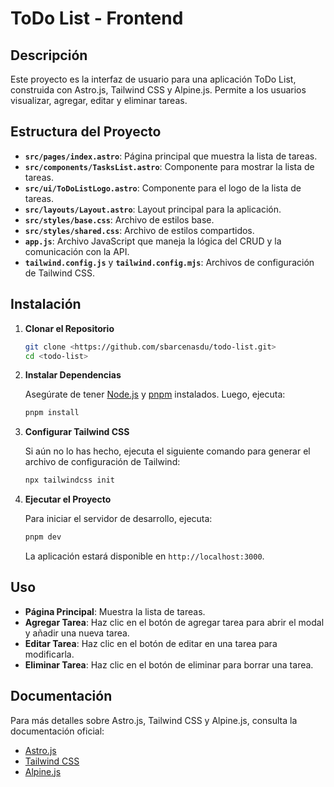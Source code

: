 # ToDo List - Frontend

## Descripción

Este proyecto es la interfaz de usuario para una aplicación ToDo List, construida con Astro.js, Tailwind CSS y Alpine.js. Permite a los usuarios visualizar, agregar, editar y eliminar tareas.

## Estructura del Proyecto

- **`src/pages/index.astro`**: Página principal que muestra la lista de tareas.
- **`src/components/TasksList.astro`**: Componente para mostrar la lista de tareas.
- **`src/ui/ToDoListLogo.astro`**: Componente para el logo de la lista de tareas.
- **`src/layouts/Layout.astro`**: Layout principal para la aplicación.
- **`src/styles/base.css`**: Archivo de estilos base.
- **`src/styles/shared.css`**: Archivo de estilos compartidos.
- **`app.js`**: Archivo JavaScript que maneja la lógica del CRUD y la comunicación con la API.
- **`tailwind.config.js`** y **`tailwind.config.mjs`**: Archivos de configuración de Tailwind CSS.

## Instalación

1. **Clonar el Repositorio**

   ```bash
   git clone <https://github.com/sbarcenasdu/todo-list.git>
   cd <todo-list>
   ```

2. **Instalar Dependencias**

   Asegúrate de tener [Node.js](https://nodejs.org/) y [pnpm](https://pnpm.io/) instalados. Luego, ejecuta:

   ```bash
   pnpm install
   ```

3. **Configurar Tailwind CSS**

   Si aún no lo has hecho, ejecuta el siguiente comando para generar el archivo de configuración de Tailwind:

   ```bash
   npx tailwindcss init
   ```

4. **Ejecutar el Proyecto**

   Para iniciar el servidor de desarrollo, ejecuta:

   ```bash
   pnpm dev
   ```

   La aplicación estará disponible en `http://localhost:3000`.

## Uso

- **Página Principal**: Muestra la lista de tareas.
- **Agregar Tarea**: Haz clic en el botón de agregar tarea para abrir el modal y añadir una nueva tarea.
- **Editar Tarea**: Haz clic en el botón de editar en una tarea para modificarla.
- **Eliminar Tarea**: Haz clic en el botón de eliminar para borrar una tarea.

## Documentación

Para más detalles sobre Astro.js, Tailwind CSS y Alpine.js, consulta la documentación oficial:

- [Astro.js](https://docs.astro.build/)
- [Tailwind CSS](https://tailwindcss.com/docs)
- [Alpine.js](https://alpinejs.dev/start-here)
